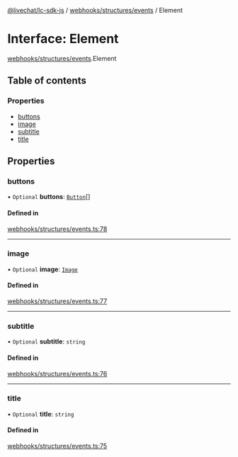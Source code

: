 [@livechat/lc-sdk-js](../README.md) / [webhooks/structures/events](../modules/webhooks_structures_events.md) / Element

# Interface: Element

[webhooks/structures/events](../modules/webhooks_structures_events.md).Element

## Table of contents

### Properties

- [buttons](webhooks_structures_events.Element.md#buttons)
- [image](webhooks_structures_events.Element.md#image)
- [subtitle](webhooks_structures_events.Element.md#subtitle)
- [title](webhooks_structures_events.Element.md#title)

## Properties

### buttons

• `Optional` **buttons**: [`Button`](webhooks_structures_events.Button.md)[]

#### Defined in

[webhooks/structures/events.ts:78](https://github.com/livechat/lc-sdk-js/blob/a921f8a/src/webhooks/structures/events.ts#L78)

___

### image

• `Optional` **image**: [`Image`](webhooks_structures_events.Image.md)

#### Defined in

[webhooks/structures/events.ts:77](https://github.com/livechat/lc-sdk-js/blob/a921f8a/src/webhooks/structures/events.ts#L77)

___

### subtitle

• `Optional` **subtitle**: `string`

#### Defined in

[webhooks/structures/events.ts:76](https://github.com/livechat/lc-sdk-js/blob/a921f8a/src/webhooks/structures/events.ts#L76)

___

### title

• `Optional` **title**: `string`

#### Defined in

[webhooks/structures/events.ts:75](https://github.com/livechat/lc-sdk-js/blob/a921f8a/src/webhooks/structures/events.ts#L75)
